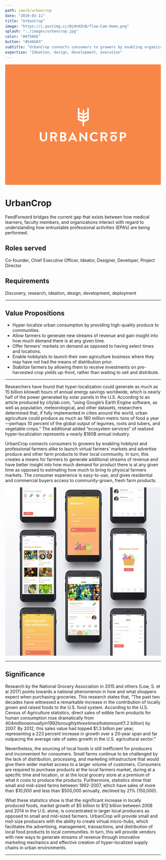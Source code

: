 ```yaml
---
path: /work/urbancrop
date: "2019-03-11"
title: "UrbanCrop"
image: "https://i.postimg.cc/NjdnHZnB/flow-Cam-Home.png"
splash: "../images/urbancrop.jpg"
color: "#47566E"
button: "#546683"
subtitle: "UrbanCrop connects consumers to growers by enabling organizations and individuals alike to launch virtual micro-hubs, which facilitates the advertising, management, transactions, and distribution of local food products to local communities."
expertise: "Ideation, design, development, execution"
---
```


<img alt="UrbanCrop" src="../images/urbancrop-splash.png">

# UrbanCrop

FeedForward bridges the current gap that exists between how medical learners, faculty members, and organizations interact with regard to understanding how entrustable professional activities (EPA’s) are being performed.

## Roles served

Co-founder, Chief Executive Officer, Ideator, Designer, Developer, Project Director

## Requirements

Discovery, research, ideation, design, development, deployment

---

## Value Propositions

- Hyper-localize urban consumption by providing high-quality produce to communities.
- Allow farmers to generate new streams of revenue and gain insight into how much demand there is at any given time.
- Offer farmers’ markets on demand as opposed to having select times and locations.
- Enable hobbyists to launch their own agriculture business where they may have not had the means of distribution prior.
- Stabilize farmers by allowing them to receive investments on pre-harvested crop yields up-front, rather than waiting to sell and distribute.

---

Researchers have found that hyper-localization could generate as much as 15 billion kilowatt hours of annual energy savings worldwide, which is nearly half of the power generated by solar panels in the U.S. According to an article produced by citylab.com, “using Google’s Earth Engine software, as well as population, meteorological, and other datasets, researchers determined that, if fully implemented in cities around the world, urban agriculture could produce as much as 180 million metric tons of food a year—perhaps 10 percent of the global output of legumes, roots and tubers, and vegetable crops.” The additional added “ecosystem services” of realized hyper-localization represents a nearly \$160B annual industry.

UrbanCrop connects consumers to growers by enabling hobbyist and professional farmers alike to launch virtual farmers’ markets and advertise produce and other farm products to their local community. In turn, this creates a means for farmers to generate additional streams of revenue and have better insight into how much demand for product there is at any given time as opposed to estimating how much to bring to physical farmers markets. The consumer experience is easy-to-use, and gives residential and commercial buyers access to community-grown, fresh farm products.

<img alt="UrbanCrop" src="../images/urbancrop-section.jpg">

---

## Significance

Research by the National Grocery Association in 2015 and others (Low, S. et al 2017) points towards a national phenomenon in how and what shoppers expect when purchasing groceries. This research states that, “The past two decades have witnessed a remarkable increase in the contribution of locally grown and raised foods to the U.S. food system. According to the U.S. Census of Agriculture statistics, direct sales of edible farm products for human consumption rose dramatically from $404 million annually in 1992 to roughly three times that amount ($1.2 billion) by 2007. By 2012, this sales value had topped \$1.3 billion per year, representing a 223 percent increase in growth over a 20‐year span and far outpacing the average rate of sales growth in the U.S. agricultural sector.”

Nevertheless, the sourcing of local foods is still inefficient for producers and inconvenient for consumers. Small farms continue to be challenged by the lack of distribution, processing, and marketing infrastructure that would give them wider market access to a larger volume of customers. Consumers are required to purchase products at the local farmers market, during at a specific time and location, or at the local grocery store at a premium of what it costs to produce the products. Furthermore, statistics show that small and mid-sized farms between 1992-2007, which have sales of more than $10,000 and less than $500,000 annually, declined by 21% (150,000).

What these statistics show is that the significant increase in locally produced foods, market growth of $5 billion to $12 billion between 2008 and 2014 in the U.S. alone, is concentrated in larger local producers as opposed to small and mid-sized farmers. UrbanCrop will provide small and mid-size producers with the ability to create virtual micro-hubs, which facilitates the advertising, management, transactions, and distribution of local food products to local communities. In turn, this will provide vendors with new ways to generate streams of revenue through innovative marketing mechanics and effective creation of hyper-localized supply chains in urban environments.

---
